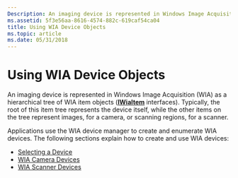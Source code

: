 ```yaml
---
Description: An imaging device is represented in Windows Image Acquisition (WIA) as a hierarchical tree of WIA item objects (IWiaItem interfaces).
ms.assetid: 5f3e56aa-8616-4574-882c-619caf54ca04
title: Using WIA Device Objects
ms.topic: article
ms.date: 05/31/2018
---
```


# Using WIA Device Objects

An imaging device is represented in Windows Image Acquisition (WIA) as a hierarchical tree of WIA item objects ([**IWiaItem**](/windows/desktop/api/wia_xp/nn-wia_xp-iwiaitem) interfaces). Typically, the root of this item tree represents the device itself, while the other items on the tree represent images, for a camera, or scanning regions, for a scanner.

Applications use the WIA device manager to create and enumerate WIA devices. The following sections explain how to create and use WIA devices:

-   [Selecting a Device](-wia-selecting-a-device.md)
-   [WIA Camera Devices](-wia-wia-camera-devices.md)
-   [WIA Scanner Devices](-wia-wia-scanner-devices.md)

 

 




